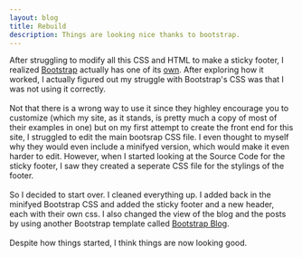 ```yaml
--- 
layout: blog
title: Rebuild
description: Things are looking nice thanks to bootstrap.
---
```

After struggling to modify all this CSS and HTML to make a sticky footer, I realized [Bootstrap](http://getbootstrap.com) actually has one of its [own](http://getbootstrap.com/examples/sticky-footer/). After exploring how it worked, I actually figured out my struggle with Bootstrap's CSS was that I was not using it correctly.
<br /><br />
Not that there is a wrong way to use it since they highley encourage you to customize (which my site, as it stands, is pretty much a copy of most of their examples in one) but on my first attempt to create the front end for this site, I struggled to edit the main bootsrap CSS file. I even thought to myself why they would even include a minifyed version, which would make it even harder to edit. However, when I started looking at the Source Code for the sticky footer, I saw they created a seperate CSS file for the stylings of the footer.
<br /><br />
So I decided to start over. I cleaned everything up. I added back in the minifyed Bootstrap CSS and added the sticky footer and a new header, each with their own css. I also changed the view of the blog and the posts by using another Bootstrap template called [Bootstrap Blog](http://getbootstrap.com/examples/blog/).
<br /><br />
Despite how things started, I think things are now looking good.